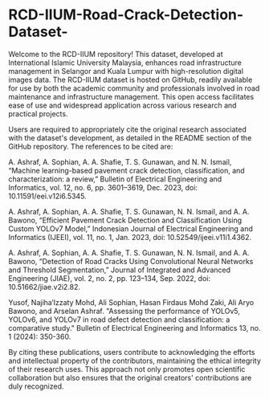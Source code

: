 # RCD-IIUM-Road-Crack-Detection-Dataset-
Welcome to the RCD-IIUM repository! This dataset, developed at International Islamic University Malaysia, enhances road infrastructure management in Selangor and Kuala Lumpur with high-resolution digital images data.
The RCD-IIUM dataset is hosted on GitHub, readily available for use by both the academic community and professionals involved in road maintenance and infrastructure management. This open access facilitates ease of use and widespread application across various research and practical projects.

Users are required to appropriately cite the original research associated with the dataset's development, as detailed in the README section of the GitHub repository. The references to be cited are:


A. Ashraf, A. Sophian, A. A. Shafie, T. S. Gunawan, and N. N. Ismail, “Machine learning-based pavement crack detection, classification, and characterization: a review,” Bulletin of Electrical Engineering and Informatics, vol. 12, no. 6, pp. 3601–3619, Dec. 2023, doi: 10.11591/eei.v12i6.5345.

A. Ashraf, A. Sophian, A. A. Shafie, T. S. Gunawan, N. N. Ismail, and A. A. Bawono, “Efficient Pavement Crack Detection and Classification Using Custom YOLOv7 Model,” Indonesian Journal of Electrical Engineering and Informatics (IJEEI), vol. 11, no. 1, Jan. 2023, doi: 10.52549/ijeei.v11i1.4362.

A. Ashraf, A. Sophian, A. A. Shafie, T. S. Gunawan, N. N. Ismail, and A. A. Bawono, “Detection of Road Cracks Using Convolutional Neural Networks and Threshold Segmentation,” Journal of Integrated and Advanced Engineering (JIAE), vol. 2, no. 2, pp. 123–134, Sep. 2022, doi: 10.51662/jiae.v2i2.82.

Yusof, Najiha‘Izzaty Mohd, Ali Sophian, Hasan Firdaus Mohd Zaki, Ali Aryo Bawono, and Arselan Ashraf. "Assessing the performance of YOLOv5, YOLOv6, and YOLOv7 in road defect detection and classification: a comparative study." Bulletin of Electrical Engineering and Informatics 13, no. 1 (2024): 350-360.


By citing these publications, users contribute to acknowledging the efforts and intellectual property of the contributors, maintaining the ethical integrity of their research uses. This approach not only promotes open scientific collaboration but also ensures that the original creators' contributions are duly recognized.
